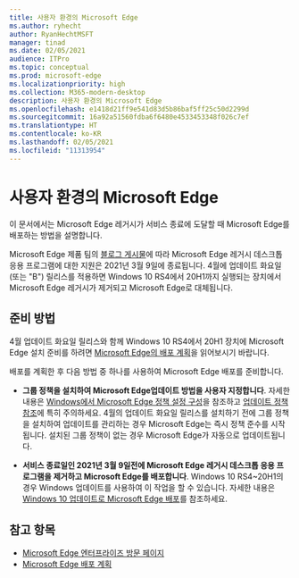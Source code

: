 ```yaml
---
title: 사용자 환경의 Microsoft Edge
ms.author: ryhecht
author: RyanHechtMSFT
manager: tinad
ms.date: 02/05/2021
audience: ITPro
ms.topic: conceptual
ms.prod: microsoft-edge
ms.localizationpriority: high
ms.collection: M365-modern-desktop
description: 사용자 환경의 Microsoft Edge
ms.openlocfilehash: e1418d21ff9e541d83d5b86baf5ff25c50d2299d
ms.sourcegitcommit: 16a92a51560fdba6f6480e4533453348f026c7ef
ms.translationtype: HT
ms.contentlocale: ko-KR
ms.lasthandoff: 02/05/2021
ms.locfileid: "11313954"
---
```

# 사용자 환경의 Microsoft Edge

이 문서에서는 Microsoft Edge 레거시가 서비스 종료에 도달할 때 Microsoft Edge를 배포하는 방법을 설명합니다.

Microsoft Edge 제품 팀의 [블로그 게시물](https://aka.ms/EdgeLegacyEOS)에 따라 Microsoft Edge 레거시 데스크톱 응용 프로그램에 대한 지원은 2021년 3월 9일에 종료됩니다. 4월에 업데이트 화요일(또는 "B") 릴리스를 적용하면 Windows 10 RS4에서 20H1까지 실행되는 장치에서 Microsoft Edge 레거시가 제거되고 Microsoft Edge로 대체됩니다.

##  <a name="how-to-prepare"></a>준비 방법

4월 업데이트 화요일 릴리스와 함께 Windows 10 RS4에서 20H1 장치에 Microsoft Edge 설치 준비를 하려면 [Microsoft Edge의 배포 계획](deploy-edge-plan-deployment.md)을 읽어보시기 바랍니다.

배포를 계획한 후 다음 방법 중 하나를 사용하여 Microsoft Edge 배포를 준비합니다.

- **그룹 정책을 설치하여 Microsoft Edge업데이트 방법을 사용자 지정합니다**. 자세한 내용은 [Windows에서 Microsoft Edge 정책 설정 구성](configure-microsoft-edge.md)을 참조하고 [업데이트 정책 참조](microsoft-edge-update-policies.md)에 특히 주의하세요. 4월의 업데이트 화요일 릴리스를 설치하기 전에 그룹 정책을 설치하여 업데이트를 관리하는 경우 Microsoft Edge는 즉시 정책 준수를 시작됩니다. 설치된 그룹 정책이 없는 경우 Microsoft Edge가 자동으로 업데이트됩니다.

- **서비스 종료일인 2021년 3월 9일전에 Microsoft Edge 레거시 데스크톱 응용 프로그램을 제거하고 Microsoft Edge를 배포합니다**. Windows 10 RS4~20H1의 경우 Windows 업데이트를 사용하여 이 작업을 할 수 있습니다. 자세한 내용은 [Windows 10 업데이트로 Microsoft Edge 배포](deploy-edge-with-windows-10-updates.md)를 참조하세요.

##  <a name="see-also"></a>참고 항목

- [Microsoft Edge 엔터프라이즈 방문 페이지](https://aka.ms/EdgeEnterprise)
- [Microsoft Edge 배포 계획](deploy-edge-plan-deployment.md)